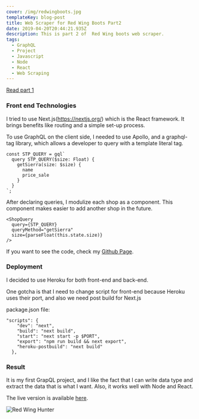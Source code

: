 ```yaml
---
cover: /img/redwingboots.jpg
templateKey: blog-post
title: Web Scraper for Red Wing Boots Part2
date: 2019-04-20T20:44:21.935Z
description: This is part 2 of  Red Wing boots web scraper.
tags:
  - GraphQL
  - Project
  - Javascript
  - Node
  - React
  - Web Scraping
---
```

[Read part 1](https://jinwoocode.com/blog/2019-04-04-web-scraper-for-red-wing-boots-part1/)

### Front end Technologies

I tried to use Next.js(https://nextjs.org/) which is the React framework. It brings benefits like routing and a simple set-up process. 

To use GraphQL on the client side, I needed to use Apollo, and a graphql-tag library, which allows a developer to query with a template literal tag. 

```
const STP_QUERY = gql`
  query STP_QUERY($size: Float) {
    getSierra(size: $size) {
      name
      price_sale
    }
  }
`;
```

After declaring queries, I modulize each shop as a component. 
This component makes easier to add another shop in the future. 

```
<ShopQuery
  query={STP_QUERY}
  queryMethod="getSierra"
  size={parseFloat(this.state.size)}
/>
```

If you want to see the code, check my [Github Page](https://github.com/JinwooOh/redwingHunter). 

### Deployment

I decided to use Heroku for both front-end and back-end. 

One gotcha is that I need to change script for front-end because Heroku uses their port, and also we need post build for Next.js 

package.json file: 

```
"scripts": {
    "dev": "next",
    "build": "next build",
    "start": "next start -p $PORT",
    "export": "npm run build && next export",
    "heroku-postbuild": "next build"
  },
```

### Result

It is my first GrapQL project, and I like the fact that I can write data type and extract the data that is  what I want. Also, it works well with Node and React. 

The live version is available [here](https://redwinghunter-next-prod.herokuapp.com). 

![Red Wing Hunter](/img/redwinghunter_demo.png "Red Wing Hunter")
